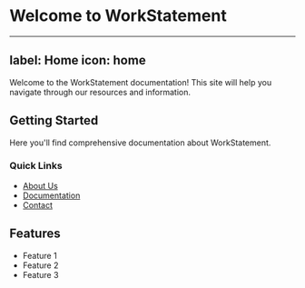 # Welcome to WorkStatement

---
label: Home
icon: home
---

Welcome to the WorkStatement documentation! This site will help you navigate through our resources and information.

## Getting Started

Here you'll find comprehensive documentation about WorkStatement.

### Quick Links

- [About Us](/about)
- [Documentation](/docs)
- [Contact](/contact)

## Features

- Feature 1
- Feature 2
- Feature 3 